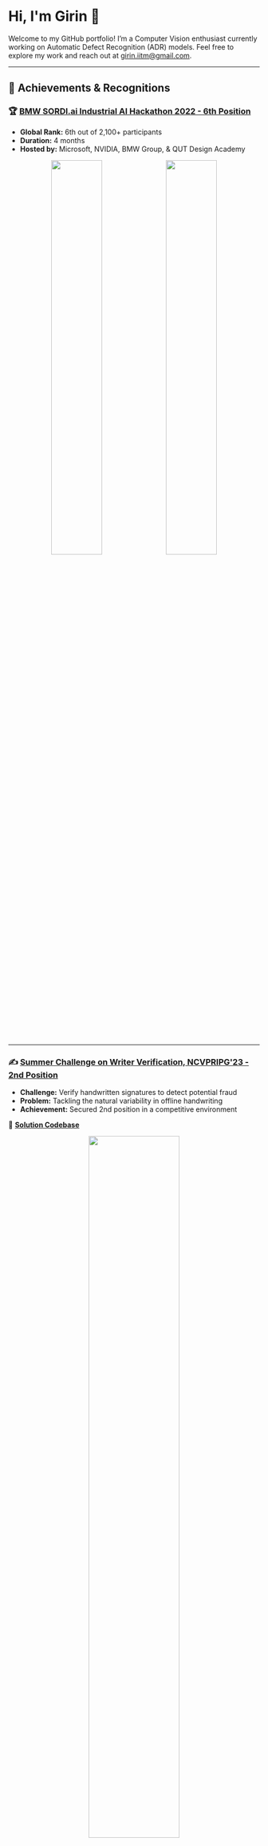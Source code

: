 # Hi, I'm Girin 👋

Welcome to my GitHub portfolio! I’m a Computer Vision enthusiast currently working on Automatic Defect Recognition (ADR) models. Feel free to explore my work and reach out at [girin.iitm@gmail.com](mailto:girin.iitm@gmail.com).

---

## 🚀 Achievements & Recognitions

### 🏆 [BMW SORDI.ai Industrial AI Hackathon 2022 - 6th Position](https://sordi.ai/hackathon)
- **Global Rank:** 6th out of 2,100+ participants  
- **Duration:** 4 months  
- **Hosted by:** Microsoft, NVIDIA, BMW Group, & QUT Design Academy  

<p align="center">
  <img src="https://github.com/user-attachments/assets/d7d56073-b3d5-4fec-99df-988857e008df" width="45%">
  <img src="https://github.com/user-attachments/assets/cd198e7f-d959-44f6-8598-d1053b4aad7c" width="45%">
</p>

---

### ✍️ [Summer Challenge on Writer Verification, NCVPRIPG'23 - 2nd Position](https://vl2g.github.io/challenges/wv2023/)
- **Challenge:** Verify handwritten signatures to detect potential fraud  
- **Problem:** Tackling the natural variability in offline handwriting  
- **Achievement:** Secured 2nd position in a competitive environment  

🔗 **[Solution Codebase](https://github.com/GirinChutia/NCVPRIPG2023_SummerChallengeOnWriterVerification_TeamInkSq)**

<p align="center">
  <img src="https://github.com/user-attachments/assets/2d714302-2fc7-49bb-8ca3-52baf66fe202" width="60%">
</p>

---

### 🎥 [Multi-Class Abnormality Classification for Video Capsule Endoscopy - Capsule Vision Challenge 2024](https://github.com/GirinChutia/Misahub-Capsule-Vision-2024-Solution-eAI?tab=readme-ov-file)
- **Approach:** Deep learning-based multiclass abnormality classification  
- **Data:** Trained on 37,607 VCE frames and validated on 16,132 frames  
- **Performance:** Mean AUC of 0.98 & Balanced Accuracy of 0.83  
- **Result:** Achieved 8th place in the competition

---

## 🧪 Computer Vision Sandbox

### 🧿 [Object Detection Inference Interface (ODII)](https://github.com/GirinChutia/Object-Detection-Inference-Interface)
A unified Python package for running inference on multiple object detection models (YOLOX, YOLOv3, YOLOv4, YOLOv6, YOLOv7) without the hassle of managing different codebases.

---

### ⚡ [Faster RCNN Model Training for a Custom COCO Dataset](https://github.com/GirinChutia/FasterRCNN-Torchvision-FineTuning)
A user-friendly repository to fine-tune Faster R-CNN on any custom COCO dataset, streamlining the process of object detection training.

---

### 🧫 [Semantic Segmentation on LIVECell Dataset](https://github.com/GirinChutia/LiveCell-Segmentation)
Implemented the CANet (Chained Context Aggregation Network) to accurately segment cells in microscopy images using the LIVECell dataset.

---

### 🥭 [SAM-ONNX](https://github.com/GirinChutia/SAM_ONNX/)
A lightweight pip package designed to seamlessly integrate the capabilities of the SAM (Segment Anything Model) with minimal dependencies.

---

### 💫 [Indian Currency Recognition using AI](https://github.com/GirinChutia/IndCurr)
A CNN-based solution paired with a Streamlit app to recognize Indian currency denominations.  
**Potential Use Cases:**  
1. Assistive tool for visually impaired individuals  
2. Currency verification system  

<p align="center">
  <img src="https://i.imgur.com/Ea1LtVz.gif" width="30%">
  <img src="https://i.imgur.com/TIODbHY.gif" width="30%">
  <img src="https://i.imgur.com/r2Zi02f.gif" width="30%">
</p>

---

## 📚 Publications

### [LW-μDCNN: A Lightweight CNN Model for Human Activity Classification using Radar micro-Doppler Signatures](https://ieeexplore.ieee.org/document/10027123)
**Abstract:**  
Developed a novel lightweight CNN model named **LW-μDCNN** with 438,998 parameters across 7 layers to classify human activities from radar micro-Doppler signatures.  
- **Model Size:** 5.2 MB (reduced to 0.43 MB using quantization-aware training)  
- **Performance:** Achieved 97% accuracy and superior F1-scores compared to state-of-the-art models.

---

![Profile Views](https://komarev.com/ghpvc/?username=GirinChutia&label=PROFILE+VIEWS)
